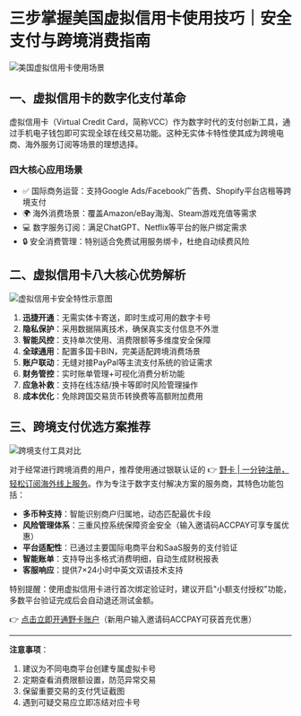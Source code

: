 # 三步掌握美国虚拟信用卡使用技巧｜安全支付与跨境消费指南

![美国虚拟信用卡使用场景](https://bbtdd.com/wp-content/uploads/img/623909737.webp)

## 一、虚拟信用卡的数字化支付革命
虚拟信用卡（Virtual Credit Card，简称VCC）作为数字时代的支付创新工具，通过手机电子钱包即可实现全球在线交易功能。这种无实体卡特性使其成为跨境电商、海外服务订阅等场景的理想选择。

### 四大核心应用场景
- ✅ 国际商务运营：支持Google Ads/Facebook广告费、Shopify平台店租等跨境支付
- 🌍 海外消费场景：覆盖Amazon/eBay海淘、Steam游戏充值等需求
- 💻 数字服务订阅：满足ChatGPT、Netflix等平台的账户绑定需求
- 🔒 安全消费管理：特别适合免费试用服务绑卡，杜绝自动续费风险

## 二、虚拟信用卡八大核心优势解析
![虚拟信用卡安全特性示意图](https://bbtdd.com/wp-content/uploads/img/06245098507.webp)

1. **迅捷开通**：无需实体卡寄送，即时生成可用的数字卡号
2. **隐私保护**：采用数据隔离技术，确保真实支付信息不外泄
3. **智能风控**：支持单次使用、消费限额等多维度安全保障
4. **全球通用**：配置多国卡BIN，完美适配跨境消费场景
5. **账户联动**：无缝对接PayPal等主流支付系统的验证需求
6. **财务管控**：实时账单管理+可视化消费分析功能
7. **应急补救**：支持在线冻结/换卡等即时风险管理操作
8. **成本优化**：免除跨国交易货币转换费等高额附加费用

## 三、跨境支付优选方案推荐
![跨境支付工具对比](https://bbtdd.com/wp-content/uploads/img/26701939.webp)

对于经常进行跨境消费的用户，推荐使用通过银联认证的 👉 [野卡 | 一分钟注册，轻松订阅海外线上服务](https://bbtdd.com/yeka)。作为专注于数字支付解决方案的服务商，其特色功能包括：

- **多币种支持**：智能识别商户归属地，动态匹配最优卡段
- **风险管理体系**：三重风控系统保障资金安全（输入邀请码ACCPAY可享专属优惠）
- **平台适配性**：已通过主要国际电商平台和SaaS服务的支付验证
- **智能账单**：支持导出多格式消费明细，自动生成财税报表
- **客服响应**：提供7×24小时中英文双语技术支持

特别提醒：使用虚拟信用卡进行首次绑定验证时，建议开启"小额支付授权"功能，多数平台验证完成后会自动退还测试金额。

👉 [点击立即开通野卡账户](https://bbtdd.com/yeka)（新用户输入邀请码ACCPAY可获首充优惠）

---

**注意事项**：
1. 建议为不同电商平台创建专属虚拟卡号
2. 定期查看消费限额设置，防范异常交易
3. 保留重要交易的支付凭证截图
4. 遇到可疑交易应立即冻结对应卡号